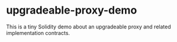 # upgradeable-proxy-demo
This is a tiny Solidity demo about an upgradeable proxy and related implementation contracts.
